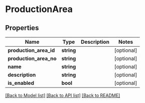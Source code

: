 # ProductionArea

## Properties
Name | Type | Description | Notes
------------ | ------------- | ------------- | -------------
**production_area_id** | **string** |  | [optional] 
**production_area_no** | **string** |  | [optional] 
**name** | **string** |  | [optional] 
**description** | **string** |  | [optional] 
**is_enabled** | **bool** |  | [optional] 

[[Back to Model list]](../README.md#documentation-for-models) [[Back to API list]](../README.md#documentation-for-api-endpoints) [[Back to README]](../README.md)


